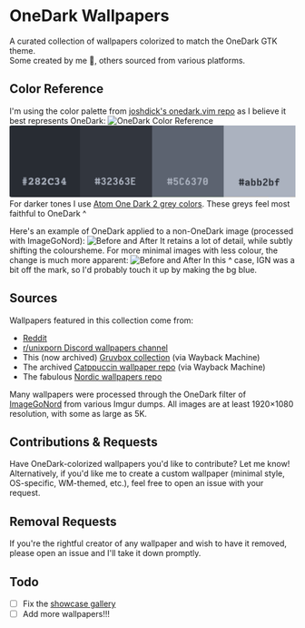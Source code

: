 # OneDark Wallpapers

A curated collection of wallpapers colorized to match the OneDark GTK theme. \
Some created by me 🤗, others sourced from various platforms.

## Color Reference
I'm using the color palette from [joshdick's onedark.vim repo](https://github.com/joshdick/onedark.vim) as I believe it best represents OneDark:
![OneDark Color Reference](https://github.com/Narmis-E/onedark-wallpapers/blob/main/onedark-reference.png)
![OneDark Grey Reference](https://github.com/Narmis-E/onedark-wallpapers/blob/main/onedark_grey_ref.png)
For darker tones I use [Atom One Dark 2 grey colors](https://www.color-hex.com/color-palette/1017620). These greys feel most faithful to OneDark ^

Here's an example of OneDark applied to a non-OneDark image (processed with ImageGoNord):
![Before and After](https://github.com/Narmis-E/onedark-wallpapers/blob/main/before-after.png)
It retains a lot of detail, while subtly shifting the coloursheme.
For more minimal images with less colour, the change is much more apparent:
![Before and After](https://github.com/Narmis-E/onedark-wallpapers/blob/main/before-after_2.png)
In this ^ case, IGN was a bit off the mark, so I'd probably touch it up by making the bg blue.

## Sources
Wallpapers featured in this collection come from:

- [Reddit](https://www.reddit.com/r/wallpapers/)
- [r/unixporn Discord wallpapers channel](https://discord.gg/unixporn)
- This (now archived) [Gruvbox collection](https://web.archive.org/web/20230417204544/https://gruvbox-wallpapers.onrender.com/) (via Wayback Machine)
- The archived [Catppuccin wallpaper repo](https://web.archive.org/web/20230215022523/https://github.com/catppuccin/wallpapers) (via Wayback Machine)
- The fabulous [Nordic wallpapers repo](https://github.com/linuxdotexe/nordic-wallpapers)

Many wallpapers were processed through the OneDark filter of [ImageGoNord](https://ign.schrodinger-hat.it/) from various Imgur dumps. All images are at least 1920×1080 resolution, with some as large as 5K.

## Contributions & Requests
Have OneDark-colorized wallpapers you'd like to contribute? Let me know!
Alternatively, if you'd like me to create a custom wallpaper (minimal style, OS-specific, WM-themed, etc.), feel free to open an issue with your request.

## Removal Requests
If you're the rightful creator of any wallpaper and wish to have it removed, please open an issue and I'll take it down promptly.

## Todo
- [ ] Fix the [showcase gallery](./showcase.md)
- [ ] Add more wallpapers!!!
